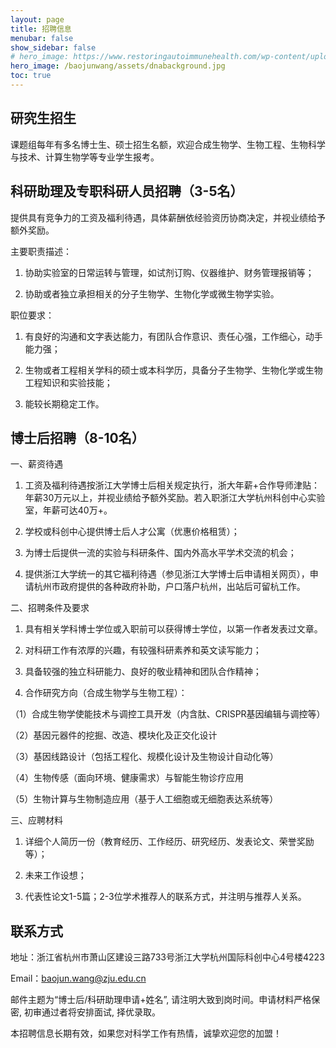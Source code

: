 ```yaml
---
layout: page
title: 招聘信息 
menubar: false
show_sidebar: false
# hero_image: https://www.restoringautoimmunehealth.com/wp-content/uploads/2019/01/DNA-image-1080x640.jpg
hero_image: /baojunwang/assets/dnabackground.jpg
toc: true
---
```



## 研究生招生

课题组每年有多名博士生、硕士招生名额，欢迎合成生物学、生物工程、生物科学与技术、计算生物学等专业学生报考。



## 科研助理及专职科研人员招聘（3-5名）

提供具有竞争力的工资及福利待遇，具体薪酬依经验资历协商决定，并视业绩给予额外奖励。

主要职责描述：

1. 协助实验室的日常运转与管理，如试剂订购、仪器维护、财务管理报销等；

2. 协助或者独立承担相关的分子生物学、生物化学或微生物学实验。

职位要求：

1. 有良好的沟通和文字表达能力，有团队合作意识、责任心强，工作细心，动手能力强；

2. 生物或者工程相关学科的硕士或本科学历，具备分子生物学、生物化学或生物工程知识和实验技能；

3. 能较长期稳定工作。



## 博士后招聘（8-10名）

一、薪资待遇

1. 工资及福利待遇按浙江大学博士后相关规定执行，浙大年薪+合作导师津贴：年薪30万元以上，并视业绩给予额外奖励。若入职浙江大学杭州科创中心实验室，年薪可达40万+。

2. 学校或科创中心提供博士后人才公寓（优惠价格租赁）；

3. 为博士后提供一流的实验与科研条件、国内外高水平学术交流的机会；

4. 提供浙江大学统一的其它福利待遇（参见浙江大学博士后申请相关网页），申请杭州市政府提供的各种政府补助，户口落户杭州，出站后可留杭工作。

二、招聘条件及要求

1. 具有相关学科博士学位或入职前可以获得博士学位，以第一作者发表过文章。

2. 对科研工作有浓厚的兴趣，有较强科研素养和英文读写能力；

3. 具备较强的独立科研能力、良好的敬业精神和团队合作精神；

4. 合作研究方向（合成生物学与生物工程）：

（1）合成生物学使能技术与调控工具开发（内含肽、CRISPR基因编辑与调控等）

（2）基因元器件的挖掘、改造、模块化及正交化设计

（3）基因线路设计（包括工程化、规模化设计及生物设计自动化等）

（4）生物传感（面向环境、健康需求）与智能生物诊疗应用

（5）生物计算与生物制造应用（基于人工细胞或无细胞表达系统等）

三、应聘材料

1. 详细个人简历一份（教育经历、工作经历、研究经历、发表论文、荣誉奖励等）；

2. 未来工作设想；

3. 代表性论文1-5篇；2-3位学术推荐人的联系方式，并注明与推荐人关系。

## 联系方式

地址：浙江省杭州市萧山区建设三路733号浙江大学杭州国际科创中心4号楼4223

Email：baojun.wang@zju.edu.cn

邮件主题为“博士后/科研助理申请+姓名”, 请注明大致到岗时间。申请材料严格保密, 初审通过者将安排面试, 择优录取。

本招聘信息长期有效，如果您对科学工作有热情，诚挚欢迎您的加盟！



